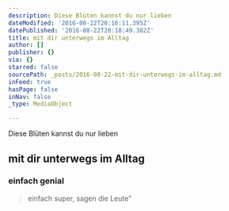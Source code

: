 ```yaml
---
description: Diese Blüten kannst du nur lieben
dateModified: '2016-08-22T20:16:11.395Z'
datePublished: '2016-08-22T20:18:49.382Z'
title: mit dir unterwegs im Alltag
author: []
publisher: {}
via: {}
starred: false
sourcePath: _posts/2016-08-22-mit-dir-unterwegs-im-alltag.md
inFeed: true
hasPage: false
inNav: false
_type: MediaObject

---
```

Diese Blüten kannst du nur lieben

## mit dir unterwegs im Alltag

### einfach genial

> einfach super, sagen die Leute"